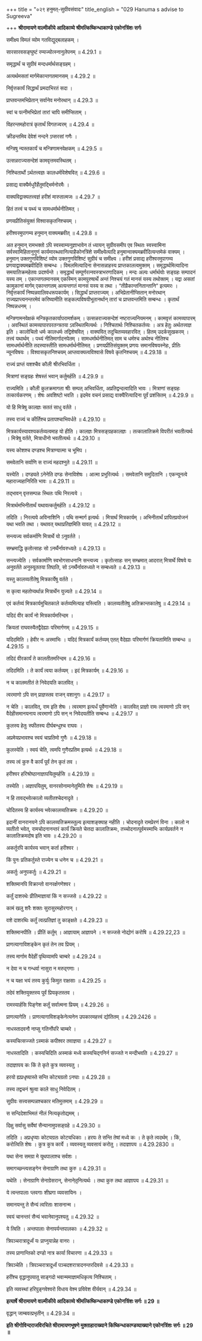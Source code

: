 +++
title = "०२९ हनुमत्-सुग्रीवसंवादः"
title_english = "029 Hanuma s advise to Sugreeva"

+++
**श्रीरामायणे वाल्मीकीये आदिकाव्ये श्रीमत्किष्किन्धाकाण्डे एकोनत्रिंशः सर्गः**

समीक्ष्य विमलं व्योम गतविद्युद्बलाहकम् ।

सारसारवसङ्घुष्टं रम्यज्योत्स्नानुलेपनम् ॥ 4.29.1 ॥

समृद्धार्थं च सुग्रीवं मन्दधर्मार्थसङ्ग्रहम् ।

अत्यर्थमसतां मार्गमेकान्तगतमानसम् ॥ 4.29.2 ॥

निर्वृत्तकार्यं सिद्धार्थं प्रमदाभिरतं सदा ।

प्राप्तवन्तमभिप्रेतान् सर्वानेव मनोरथान् ॥ 4.29.3 ॥

स्वां च पत्नीमभिप्रेतां तारां चापि समीप्सिताम् ।

विहरन्तमहोरात्रं कृतार्थं विगतज्वरम् ॥ 4.29.4 ॥

क्रीडन्तमिव देवेशं नन्दने ऽप्सरसां गणैः ।

मन्त्रिषु न्यस्तकार्यं च मन्त्रिणामनवेक्षकम् ॥ 4.29.5 ॥

उत्सन्नराज्यसन्देशं कामवृत्तमवस्थितम् ।

निश्चितार्थो ऽर्थतत्त्वज्ञः कालधर्मविशेषवित् ॥ 4.29.6 ॥

प्रसाद्य वाक्यैर्मधुरैर्हेतुमद्भिर्मनोरमैः ।

वाक्यविद्वाक्यतत्त्वज्ञं हरीशं मारुतात्मजः ॥ 4.29.7 ॥

हितं तत्त्वं च पथ्यं च सामधर्मार्थनीतिमत् ।

प्रणयप्रीतिसंयुक्तं विश्वासकृतनिश्चयम् ।

हरीश्वरमुपागम्य हनुमान् वाक्यमब्रवीत् ॥ 4.29.8 ॥

अत हनुमान् रामभक्तो ऽपि स्वस्वाम्यनुज्ञाभावेन तं ध्यायन् सुग्रीवसमीप एव स्थितः स्वस्वामिना सर्वस्वामिहितानुगुणं कार्यमारब्धवानित्याहैकोनत्रिंशे समीक्ष्येत्यादि हनुमान्वाक्यमब्रवीदित्यन्तमेकं वाक्यम् । हनुमान् उक्तगुणविशिष्टं व्योम उक्तगुणविशिष्टं सुग्रीवं च समीक्ष्य । हरीशं प्रसाद्य हरीश्वरमुपागम्य प्रणयाद्वाक्यमब्रवीदिति सम्बन्धः । विमलमित्यादिना सेनासन्नाहस्य प्राप्तकालत्वमुक्तम् । समृद्धार्थमित्यादिना समयातिक्रमहेतवः प्रदर्श्यन्ते । समृद्धार्थं सम्पूर्णरत्नवस्त्राभरणादिकम् । मन्दः अल्पः धर्मार्थयोः सङ्ग्रहः सम्पादनं यस्य तम् । एकान्तगतमानसम् एकस्मिन् कामपुरुषार्थे अन्तं निश्चयं गतं मानसं यस्य तथोक्तम् । यद्वा असतां कामुकानां मार्गम् एकान्तगतम् अत्यन्तगतं मानसं यस्य स तथा । “तीव्रैकान्तनितान्तानि” इत्यमरः । निर्वृत्तकार्यं निष्पन्नवालिवधरूपकार्यम् । सिद्धार्थं प्राप्तराज्यम् । अभिप्रेतानीप्सितान् मनोरथान् राज्यप्राप्त्यनन्तरमेवं करिष्यामीति सङ्कल्पविषयीभूतानर्थान् तारां च प्राप्तवन्तमिति सम्बन्धः । कृतार्थं निष्पन्नधनम् ।

मन्त्रिणामनवेक्षकं मन्त्रिकृतकार्यापरामर्शकम् । उत्सन्नराज्यसन्देशं नष्टराज्यनियमनम् । कामवृत्तं कामव्यापारम् । अवस्थितं कामव्यापारपरतन्त्रतया ऽवस्थितमित्यर्थः । निश्चितार्थः निश्चितकर्तव्यः । अत्र हेतुः अर्थतत्त्वज्ञ इति । कालोचितो धर्मः कालधर्मः तद्विशेषवित् । वाक्यवित् तदुचितव्यवहारवित् । हितम् उदर्कसुखकरम् । तत्त्वं यथार्थम् । पथ्यं नीतिमार्गादनपेतम् । सामधर्मार्थनीतिमत् साम च धर्मश्च अर्थश्च नीतिश्च सामधर्मार्थनीति तदस्यास्तीति सामधर्मार्थनीतिमत् । प्रणयप्रीतिसंयुक्तम् प्रणयः समानविषयस्नेहः, प्रीतिः न्यूनविषयः । विश्वासकृतनिश्चयम् आप्तवाक्यत्वविश्वासे विषये कृतनिश्चयम् ॥ 4.29.18 ॥

राज्यं प्राप्तं यशश्चैव कौली श्रीरभिवर्धिता ।

मित्राणां सङ्ग्रहः शेषस्तं भवान् कर्तुमर्हति ॥ 4.29.9 ॥

राज्यमिति । कौली कुलक्रमागता श्रीः सम्पत् अभिवर्धिता, अप्रतिद्वन्दत्वादिति भावः । मित्राणां सङ्ग्रहः तत्कार्यकरणम् । शेषः अवशिष्टो भवति । इदमेव वचनं प्रसाद्य वाक्यैरित्यादिना पूर्वं प्रशंसितम् ॥ 4.29.9 ॥

यो हि मित्रेषु कालज्ञः सततं साधु वर्तते ।

तस्य राज्यं च कीर्तिश्च प्रतापश्चाभिवर्धते ॥ 4.29.10 ॥

मित्रकार्यस्यावश्यकर्तव्यत्वमाह यो हीति । कालज्ञः मित्रसङ्ग्रहकालज्ञः । तत्कालातिक्रमे विपरीतं भवतीत्यर्थः । मित्रेषु वर्तते, मित्राधीनो भवतीत्यर्थः ॥ 4.29.10 ॥

यस्य कोशश्च दण्डश्च मित्राण्यात्मा च भूमिप ।

समवेतानि सर्वाणि स राज्यं महदश्नुते ॥ 4.29.11 ॥

यस्येति । दण्ड्यते ऽनेनेति दण्डः सेनाविशेषः । आत्मा प्रभुरित्यर्थः । समवेतानि समुदितानि । एकन्यूनत्वे महाराज्यहानिरिति भावः ॥ 4.29.11 ॥

तद्भावन् वृत्तसम्पन्नः स्थितः पथि निरत्यये ।

मित्रार्थमभिनीतार्थं यथावत्कर्तुमर्हति ॥ 4.29.12 ॥

तदिति । निरत्यये अविनाशिनि । पथि सन्मार्ग इत्यर्थः । मित्रार्थं मित्रकार्यम् । अभिनीतार्थं प्रापितप्रयोजनं यथा भवति तथा । यथावत् यथाप्रतिज्ञमिति यावत् ॥ 4.29.12 ॥

सन्त्यज्य सर्वकर्माणि मित्रार्थे यो ऽनुवर्तते ।

सम्भ्रमाद्धि कृतोत्साहः सो ऽनर्थैर्नावरुध्यते ॥ 4.29.13 ॥

सन्त्यज्येति । सर्वकार्माणि स्वभोगसाधनानि सन्त्यज्य । कृतोत्साहः सन् सम्भ्रमात् आदरात् मित्रार्थे विषये यः अनुवर्तते अनुस्यूततया तिष्ठति, सो ऽनर्थैर्नावरुध्यते न सम्बध्यते ॥ 4.29.13 ॥

यस्तु कालव्यतीतेषु मित्रकार्येषु वर्तते ।

स कृत्वा महतोप्यर्थान्न मित्रार्थेन युज्यते ॥ 4.29.14 ॥

एवं कर्तव्यं मित्रकार्यमुचितकाले कर्तव्यमित्याह यस्त्विति । कालव्यतीतेषु अतिक्रान्तकालेषु ॥ 4.29.14 ॥

यदिदं वीर कार्यं नो मित्रकार्यमरिन्दम ।

क्रियतां राघवस्यैतद्वैदेह्याः परिमार्गणम् ॥ 4.29.15 ॥

यदिदमिति । हेवीर नः अस्माभिः । यदिदं मित्रकार्यं कर्तव्यम् एतत् वैदेह्याः परिमार्गणं क्रियतामिति सम्बन्धः ॥ 4.29.15 ॥

तदिदं वीरकार्यं ते कालतीतमरिन्दम ॥ 4.29.16 ॥

तदिदमिति । ते कार्यं त्वया कर्तव्यम् । इदं मित्रकार्यम् ॥ 4.29.16 ॥

न च कालमतीतं ते निवेदयति कालवित् ।

त्वरमाणो ऽपि सन् प्राज्ञस्तव राजन् वशानुगः ॥ 4.29.17 ॥

न चेति । कालवित्, राम इति शेषः । त्वरमाण इत्यर्धं पूर्वेणान्वेति । कालवित् प्राज्ञो रामः त्वरमाणो ऽपि सन् वैदेहीसमानयनाय त्वरमाणो ऽपि सन् न निवेदयतीति सम्बन्धः ॥ 4.29.17 ॥

कुलस्य हेतुः स्फीतस्य दीर्घबन्धुश्च राघवः ।

अप्रमेयप्रभावश्च स्वयं चाप्रतिमो गुणैः ॥ 4.29.18 ॥

कुलस्येति । स्वयं चेति, त्वमपि गुणैरप्रतिम इत्यर्थः ॥ 4.29.18 ॥

तस्य त्वं कुरु वै कार्यं पूर्वं तेन कृतं तव ।

हरीश्वर हरिश्रोष्ठानाज्ञापयितुमर्हसि ॥ 4.29.19 ॥

तस्येति । अज्ञापयितुम्, वानरसोनामानेतुमिति शेषः ॥ 4.29.19 ॥

न हि तावद्भवेत्कालो व्यतीतश्चेदनादृते ।

चोदितस्य हि कार्यस्य भवेत्कालव्यतिक्रमः ॥ 4.29.20 ॥

इदानीं वानरानयने ऽपि कालव्यतिक्रमस्तुल्य इत्याशङ्क्याह नहीति । चोदनादृते रामप्रेरणं विना । कालो न व्यतीतो भवेत्, रामचोदनानन्तरं कार्यं क्रियते चेत्तदा कालातिक्रमः, तच्चोदनात्पूर्वमस्माभिः कार्यप्रवर्तने न कालातिक्रमदोष इति भावः ॥ 4.29.20 ॥

अकर्तुरपि कार्यस्य भवान् कर्ता हरीश्वर ।

किं पुनः प्रतिकर्तुस्ते राज्येन च धनेन च ॥ 4.29.21 ॥

अकर्तुः अनुपकर्तुः ॥ 4.29.21 ॥

शक्तिमानपि विक्रान्तो वानरर्क्षगणेश्वर ।

कर्तुं दाशरथेः प्रीतिमाज्ञायां किं न सज्जसे ॥ 4.29.22 ॥

कामं खलु शरैः शक्तः सुरासुरमहोरगान् ।

वशे दाशरथिः कर्तुं त्वत्प्रतिज्ञां तु काङ्क्षते ॥ 4.29.23 ॥

शक्तिमानपीति । प्रीतिं कर्तुम् । आज्ञायाम् आज्ञापने । न सज्जसे नोद्योगं करोषि ॥ 4.29.22,23 ॥

प्राणत्यागाविशङ्केन कृतं तेन तव प्रियम् ।

तस्य मार्गाम वैदेहीं पृथिव्यामपि चाम्बरे ॥ 4.29.24 ॥

न देवा न च गन्धर्वा नासुरा न मरुद्गणाः ।

न च यक्षा भयं तस्य कुर्युः किमुत राक्षसाः ॥ 4.29.25 ॥

तदेवं शक्तियुक्तस्य पूर्वं प्रियकृतस्तव ।

रामस्यार्हसि पिङ्गेश कर्तुं सर्वात्मना प्रियम् ॥ 4.29.26 ॥

प्राणत्यागेति । प्राणत्यागाविशङ्केनेत्यनेन उपकारमहत्त्वं द्योतितम् ॥ 4.29.2426 ॥

नाधस्तादवनौ नाप्सु गतिर्नोपरि चाम्बरे ।

कस्यचित्सज्जते ऽस्माकं कपीश्वर तवाज्ञया ॥ 4.29.27 ॥

नाधस्तादिति । कस्यचिदिति अस्माकं मध्ये कस्यचिद्गनिर्न सज्जते न मन्दीभवति ॥ 4.29.27 ॥

तदाज्ञापय कः किं ते कृते कुत्र व्यवस्यतु ।

हरयो ह्यप्रधृष्यास्ते सन्ति कोट्यग्रतो ऽनघाः ॥ 4.29.28 ॥

तस्य तद्वचनं श्रुत्वा काले साधु निवेदितम् ।

सुग्रीवः सत्त्वसम्पन्नश्चकार मतिमुत्तमाम् ॥ 4.29.29 ॥

स सन्दिदेशाभिमतं नीलं नित्यकृतोद्यमम् ।

दिक्षु सर्वासु सर्वेषां सैन्यानामुपसङ्ग्रहे ॥ 4.29.30 ॥

तदिति । अप्रधृप्याः कोट्यग्रतः कोट्यधिकाः । हरयः ते सन्ति तेषां मध्ये कः । ते कृते त्वदर्थम् । किं, करोत्विति शेषः । कुत्र कुत्र कार्ये । व्यवस्यतु व्यवसायं करोतु । तदाज्ञापय ॥ 4.29.2830 ॥

यथा सेना समग्रा मे यूथपालाश्च सर्वशः ।

समागच्छन्त्यसङ्गेन सेनाग्राणि तथा कुरु ॥ 4.29.31 ॥

यथेति । सेनाग्राणि सेनाग्रेसरान्, सेनानेतृ़नित्यर्थः । तथा कुरु तथा आज्ञापय ॥ 4.29.31 ॥

ये त्वन्तपालाः प्लवगाः शीघ्रगा व्यवसायिनः ।

समानयन्तु ते सैन्यं त्वरिताः शासनान्म ।

स्वयं चानन्तरं सैन्यं भवानेवानुपश्यतु ॥ 4.29.32 ॥

ये त्विति । अन्तपालाः सेनापर्यन्तपालकाः ॥ 4.29.32 ॥

त्रिपञ्चरात्रादूर्ध्वं यः प्राप्नुयान्नेह वानरः ।

तस्य प्राणान्तिको दण्डो नात्र कार्या विचारणा ॥ 4.29.33 ॥

त्रिपञ्चेति । त्रिपञ्चरात्रादूर्ध्वं पञ्चदशरात्रादनन्तरदिवसे ॥ 4.29.33 ॥

हरींश्च वृद्धानुपयातु साङ्गदो भवान्ममाज्ञामधिकृत्य निश्चिताम् ।

इति व्यवस्थां हरिपुङ्गवेश्वरो विधाय वेश्म प्रविवेश वीर्यवान् ॥ 4.29.34 ॥

**इत्यार्षे श्रीरामायणे वाल्मीकीये आदिकाव्ये श्रीमत्किष्किन्धाकाण्डे एकोनत्रिंशः सर्गः ॥ 29 ॥**

वृद्धान् जाम्बवत्प्रभृतीन् ॥ 4.29.34 ॥

**इति श्रीगोविन्दराजविरचिते श्रीरामायणभूषणे मुक्ताहाराख्याने किष्किन्धाकाण्डव्याख्याने एकोनत्रिंशः सर्गः ॥ 29 ॥**
